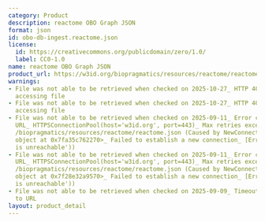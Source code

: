 ```yaml
---
category: Product
description: reactome OBO Graph JSON
format: json
id: obo-db-ingest.reactome.json
license:
  id: https://creativecommons.org/publicdomain/zero/1.0/
  label: CC0-1.0
name: reactome OBO Graph JSON
product_url: https://w3id.org/biopragmatics/resources/reactome/reactome.json
warnings:
- File was not able to be retrieved when checked on 2025-10-27_ HTTP 404 error when
  accessing file
- File was not able to be retrieved when checked on 2025-10-27_ HTTP 404 error when
  accessing file
- File was not able to be retrieved when checked on 2025-09-11_ Error connecting to
  URL_ HTTPSConnectionPool(host='w3id.org', port=443)_ Max retries exceeded with url_
  /biopragmatics/resources/reactome/reactome.json (Caused by NewConnectionError('<urllib3.connection.HTTPSConnection
  object at 0x7fa35c762270>_ Failed to establish a new connection_ [Errno 101] Network
  is unreachable'))
- File was not able to be retrieved when checked on 2025-09-11_ Error connecting to
  URL_ HTTPSConnectionPool(host='w3id.org', port=443)_ Max retries exceeded with url_
  /biopragmatics/resources/reactome/reactome.json (Caused by NewConnectionError('<urllib3.connection.HTTPSConnection
  object at 0x7f28e32a9570>_ Failed to establish a new connection_ [Errno 101] Network
  is unreachable'))
- File was not able to be retrieved when checked on 2025-09-09_ Timeout connecting
  to URL
layout: product_detail
---
```

